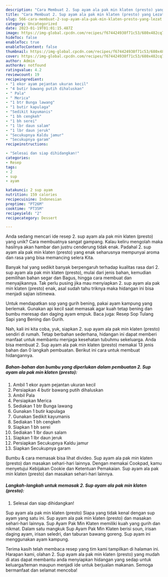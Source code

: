 ```yaml
---
description: "Cara Membuat 2. Sup ayam ala pak min klaten (presto) yang Lezat"
title: "Cara Membuat 2. Sup ayam ala pak min klaten (presto) yang Lezat"
slug: 566-cara-membuat-2-sup-ayam-ala-pak-min-klaten-presto-yang-lezat
category: Uncategorized
date: 2023-01-19T01:01:15.487Z
image: https://img-global.cpcdn.com/recipes/f674424938f71c53/680x482cq70/2-sup-ayam-ala-pak-min-klaten-presto-foto-resep-utama.jpg
hideToc: false
enableToc: true
enableTocContent: false
thumbnail: https://img-global.cpcdn.com/recipes/f674424938f71c53/680x482cq70/2-sup-ayam-ala-pak-min-klaten-presto-foto-resep-utama.jpg
cover: https://img-global.cpcdn.com/recipes/f674424938f71c53/680x482cq70/2-sup-ayam-ala-pak-min-klaten-presto-foto-resep-utama.jpg
author: Admin
authorAv: notfound
ratingvalue: 4.2
reviewcount: 19
recipeingredient:
- "1 ekor ayam pejantan ukuran kecil"
- "4 butir bawang putih dihaluskan"
- " Pala"
- " Merica"
- "1 btr Bunga lawang"
- "1 butir kapulaga"
- "Sedikit kayumanis"
- "1 bh cengkeh"
- "1 bh serei"
- "1 lbr daun salam"
- "1 lbr daun jeruk"
- "Secukupnya Kaldu jamur"
- "Secukupnya garam"
recipeinstructions:

- "Selesai dan siap dihidangkan!"
categories:
- Resep
tags:
- 2
- sup
- ayam

katakunci: 2 sup ayam 
nutrition: 159 calories
recipecuisine: Indonesian
preptime: "PT26M"
cooktime: "PT35M"
recipeyield: "2"
recipecategory: Dessert

---
```





Anda sedang mencari ide resep 2. sup ayam ala pak min klaten (presto) yang unik? Cara membuatnya sangat gampang. Kalau keliru mengolah maka hasilnya akan hambar dan justru cenderung tidak enak. Padahal 2. sup ayam ala pak min klaten (presto) yang enak seharusnya mempunyai aroma dan rasa yang bisa memancing selera Kita.





Banyak hal yang sedikit banyak berpengaruh terhadap kualitas rasa dari 2. sup ayam ala pak min klaten (presto), mulai dari jenis bahan, kemudian pemilihan bahan segar dan Bagus, hingga cara membuat dan menyajikannya. Tak perlu pusing jika mau menyiapkan 2. sup ayam ala pak min klaten (presto) enak,      asal sudah tahu triknya maka hidangan ini bisa menjadi sajian istimewa.














Untuk mendapatkan sop yang gurih bening, pakai ayam kampung yang berlemak. Gunakan api kecil saat memasak agar kuah tetap bening dan bumbu meresap dan daging ayam empuk. Baca juga: Resep Sop Tulang Sapi yang Bening dan Gurih.






Nah, kali ini kita coba, yuk, siapkan 2. sup ayam ala pak min klaten (presto) sendiri di rumah. Tetap berbahan sederhana, hidangan ini dapat memberi manfaat untuk membantu menjaga kesehatan tubuhmu sekeluarga. Anda bisa membuat 2. Sup ayam ala pak min klaten (presto) memakai 13 jenis bahan dan 0 langkah pembuatan. Berikut ini cara untuk membuat hidangannya.

<!--inarticleads1-->

##### Bahan-bahan dan bumbu yang diperlukan dalam pembuatan 2. Sup ayam ala pak min klaten (presto):

1. Ambil 1 ekor ayam pejantan ukuran kecil
1. Persiapkan 4 butir bawang putih dihaluskan
1. Ambil  Pala
1. Persiapkan  Merica
1. Sediakan 1 btr Bunga lawang
1. Gunakan 1 butir kapulaga
1. Gunakan Sedikit kayumanis
1. Sediakan 1 bh cengkeh
1. Siapkan 1 bh serei
1. Sediakan 1 lbr daun salam
1. Siapkan 1 lbr daun jeruk
1. Persiapkan Secukupnya Kaldu jamur
1. Siapkan Secukupnya garam


Bumbu &amp; cara memasak bisa lihat divideo. Sup ayam ala pak min klaten (presto) dan masakan sehari-hari lainnya. Dengan memakai Cookpad, kamu menyetujui Kebijakan Cookie dan Ketentuan Pemakaian. Sup ayam ala pak min klaten (presto) dan masakan sehari-hari lainnya. 

<!--inarticleads2-->

##### Langkah-langkah untuk memasak 2. Sup ayam ala pak min klaten (presto):


1. Selesai dan siap dihidangkan!

Sup ayam ala pak min klaten (presto) Siapa yang tidak kenal dengan sup ayam yang satu ini. Sup ayam ala pak min klaten (presto) dan masakan sehari-hari lainnya. Sup Ayam Pak Min Klaten memiliki kuah yang gurih dan nikmat. Dalam satu mangkuk Sup Ayam Pak Min Klaten berisi soun, irisan daging ayam, irisan seledri, dan taburan bawang goreng. Sup ayam ini menggunakan ayam kampung. 

Terima kasih telah membaca resep yang tim kami tampilkan di halaman ini. Harapan kami, olahan 2. Sup ayam ala pak min klaten (presto) yang mudah di atas dapat membantu anda menyiapkan hidangan yang sedap untuk keluarga/teman maupun menjadi ide untuk berjualan makanan. Semoga bermanfaat dan selamat mencoba!
